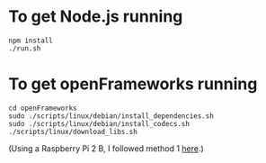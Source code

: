 # To get Node.js running
```
npm install
./run.sh
```

# To get openFrameworks running
```
cd openFrameworks
sudo ./scripts/linux/debian/install_dependencies.sh
sudo ./scripts/linux/debian/install_codecs.sh
./scripts/linux/download_libs.sh
```

(Using a Raspberry Pi 2 B, I followed method 1 [here](https://forum.openframeworks.cc/t/compiling-of-in-raspbian-stretch/27562/15).)
